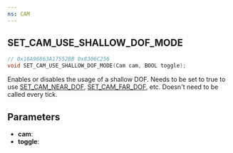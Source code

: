 ```yaml
---
ns: CAM
---
```

## SET_CAM_USE_SHALLOW_DOF_MODE

```c
// 0x16A96863A17552BB 0x8306C256
void SET_CAM_USE_SHALLOW_DOF_MODE(Cam cam, BOOL toggle);
```

Enables or disables the usage of a shallow DOF. Needs to be set to true to use [SET_CAM_NEAR_DOF](_#_0x3FA4BF0A7AB7DE2C), [SET_CAM_FAR_DOF](_#_0xEDD91296CD01AEE0), etc. Doesn't need to be called every tick.

## Parameters
* **cam**: 
* **toggle**: 

